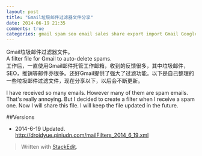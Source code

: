 ```yaml
---
layout: post
title: "Gmail垃圾邮件过滤器文件分享"
date: 2014-06-19 21:35
comments: true
categories: gmail spam seo email sales share export import Gmail Google
---
```

Gmail垃圾邮件过滤器文件。  
A filter file for Gmail to auto-delete spams.  
工作后，一直使用Gmail邮件托管工作邮箱，收到的反馈很多，其中垃圾邮件，SEO，推销等邮件亦很多。还好Gmail提供了强大了过滤功能。以下是自己整理的一些垃圾邮件过滤文件，现在分享以下，以后会不断更新。
<!--more-->
I have received so many emails. However many of them are spam emails. That's really annoying. But I decided to create a filter when I receive a spam one. Now I will share this file. I will keep the file updated in the future.

##Versions
  * 2014-6-19 Updated. http://droidyue.qiniudn.com/mailFilters_2014_6_19.xml

> Written with [StackEdit](https://stackedit.io/).
